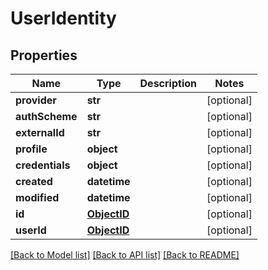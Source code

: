 # UserIdentity

## Properties
Name | Type | Description | Notes
------------ | ------------- | ------------- | -------------
**provider** | **str** |  | [optional] 
**authScheme** | **str** |  | [optional] 
**externalId** | **str** |  | [optional] 
**profile** | **object** |  | [optional] 
**credentials** | **object** |  | [optional] 
**created** | **datetime** |  | [optional] 
**modified** | **datetime** |  | [optional] 
**id** | [**ObjectID**](ObjectID.md) |  | [optional] 
**userId** | [**ObjectID**](ObjectID.md) |  | [optional] 

[[Back to Model list]](../README.md#documentation-for-models) [[Back to API list]](../README.md#documentation-for-api-endpoints) [[Back to README]](../README.md)


